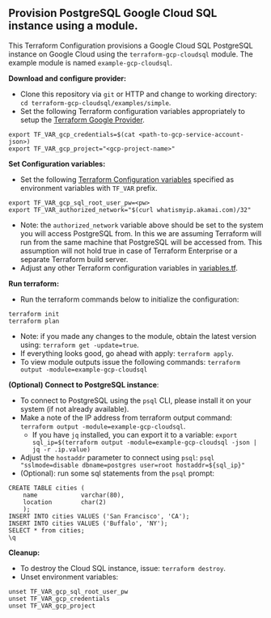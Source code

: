 ## Provision PostgreSQL Google Cloud SQL instance using a module.

This Terraform Configuration provisions a Google Cloud SQL PostgreSQL instance on Google Cloud using the  `terraform-gcp-cloudsql` module. The example module is named `example-gcp-cloudsql`.

**Download and configure provider:**
- Clone this repository via `git` or HTTP and change to working directory: `cd terraform-gcp-cloudsql/examples/simple`.
- Set the following Terraform configuration variables appropriately to setup the [Terraform Google Provider](https://www.terraform.io/docs/providers/google/index.html).
```
export TF_VAR_gcp_credentials=$(cat <path-to-gcp-service-account-json>)
export TF_VAR_gcp_project="<gcp-project-name>"
```

**Set Configuration variables:**
- Set the following [Terraform Configuration variables](https://www.terraform.io/docs/configuration/variables.html) specified as environment variables with `TF_VAR` prefix.
```
export TF_VAR_gcp_sql_root_user_pw=<pw>
export TF_VAR_authorized_network="$(curl whatismyip.akamai.com)/32"
```
- Note: the `authorized_network` variable above should be set to the system you will access PostgreSQL from. In this we are assuming Terraform will run from the same machine that PostgreSQL will be accessed from. This assumption will not hold true in case of Terraform Enterprise or a separate Terraform build server.
- Adjust any other Terraform configuration variables in [variables.tf](variables.tf).

**Run terraform:**
- Run the terraform commands below to initialize the configuration:
```
terraform init
terraform plan
```
- Note: if you made any changes to the module, obtain the latest version using: `terraform get -update=true`.
- If everything looks good, go ahead with apply: `terraform apply`.
- To view module outputs issue the following commands: `terraform output -module=example-gcp-cloudsql`

**(Optional) Connect to PostgreSQL instance**:
- To connect to PostgreSQL using the `psql` CLI, please install it on your system (if not already available).
- Make a note of the IP address from terraform output command: `terraform output -module=example-gcp-cloudsql`.
  - If you have `jq` installed, you can export it to a variable: `export sql_ip=$(terraform output -module=example-gcp-cloudsql -json | jq -r .ip.value)`
- Adjust the `hostaddr` parameter to connect using `psql`: `psql "sslmode=disable dbname=postgres user=root hostaddr=${sql_ip}"`
- (Optional): run some sql statements from the `psql` prompt:
```
CREATE TABLE cities (
	name            varchar(80),
	location        char(2)
	);
INSERT INTO cities VALUES ('San Francisco', 'CA');
INSERT INTO cities VALUES ('Buffalo', 'NY');
SELECT * from cities;
\q
```

**Cleanup:**
- To destroy the Cloud SQL instance, issue: `terraform destroy`.
- Unset environment variables:
```
unset TF_VAR_gcp_sql_root_user_pw
unset TF_VAR_gcp_credentials
unset TF_VAR_gcp_project
```
